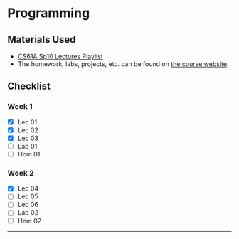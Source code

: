 # Programming

## Materials Used
- [CS61A Sp10 Lectures Playlist](https://www.youtube.com/playlist?list=PLhMnuBfGeCDNgVzLPxF9o5UNKG1b-LFY9)
- The homework, labs, projects, etc. can be found on [the course website](https://people.eecs.berkeley.edu/%7Ebh/61a-pages/).

## Checklist

### Week 1
- [x] Lec 01
- [x] Lec 02
- [x] Lec 03
- [ ] Lab 01
- [ ] Hom 01

### Week 2
- [x] Lec 04
- [ ] Lec 05
- [ ] Lec 06
- [ ] Lab 02
- [ ] Hom 02

---